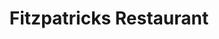 ---
title: "Fitzpatricks Restaurant"
address: "Manor Lodge, Cork Road, Waterford City, Co. Waterford"
tel: "+353 (0)51 37 8851"
county: "Cork"
category: "Seafood Restaurants"
type: "Content"
lat: "52.26154327392578"
lng: "-7.121079921722412"
---
